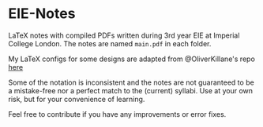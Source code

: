 # EIE-Notes

LaTeX notes with compiled PDFs written during 3rd year EIE at Imperial College London. The notes are named `main.pdf` in each folder.

My LaTeX configs for some designs are adapted from @OliverKillane's repo [here](https://github.com/OliverKillane/Imperial-Computing-Notes)

Some of the notation is inconsistent and the notes are not guaranteed to be a mistake-free nor a perfect match to the (current) syllabi. Use at your own risk, but for your convenience of learning.

Feel free to contribute if you have any improvements or error fixes.
